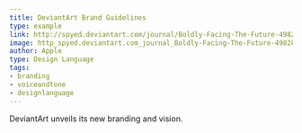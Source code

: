 ```yaml
---
title: DeviantArt Brand Guidelines
type: example
link: http://spyed.deviantart.com/journal/Boldly-Facing-The-Future-498282387
image: http_spyed.deviantart.com_journal_Boldly-Facing-The-Future-498282387.jpg
author: Apple
type: Design Language
tags:
- branding
- voiceandtone
- designlanguage
---
```


DeviantArt unveils its new branding and vision.
